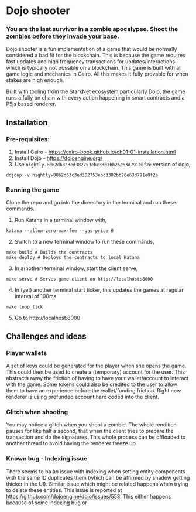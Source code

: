 # Dojo shooter

### You are the last survivor in a zombie apocalypse. Shoot the zombies before they invade your base.

Dojo shooter is a fun implementation of a game that would be normally considered a bad fit for the blockchain.
This is because the game requires fast updates and high frequency transactions for updates/interactions which
is typically not possible on a blockchain. This game is built with all game logic and mechanics in
Cairo. All this makes it fully provable for when stakes are high enough.

Built with tooling from the StarkNet ecosystem particularly Dojo, the game runs a fully on chain with every action happening in smart contracts and a P5js based renderer.

## Installation

### Pre-requisites:

1. Install Cairo - https://cairo-book.github.io/ch01-01-installation.html
2. Install Dojo - https://dojoengine.org/
3. Use `nightly-8062d63c3ed382753ebc3302bb26e63d791e0f2e` version of dojo,
  ```
  dojoup -v nightly-8062d63c3ed382753ebc3302bb26e63d791e0f2e
  ```

### Running the game

Clone the repo and go into the direectory in the terminal and run these commands.

1. Run Katana in a terminal window with,
  ```
  katana --allow-zero-max-fee --gas-price 0
  ```
2. Switch to a new terminal window to run these commands,
  ```
  make build # Builds the contracts
  make deploy # Deploys the contracts to local Katana
  ```
3. In a(nother) terminal window, start the client serve,
  ```
  make serve # Serves game client on http://localhost:8000
  ```
4. In (yet) another terminal start ticker, this updates the games at regular interval of 100ms
  ```
  make loop_tick
  ```
5. Go to http://localhost:8000

## Challenges and ideas

### Player wallets

A set of keys could be generated for the player when she opens the game. This could then be used to create a (temporary) account for the user.
This abstracts away the friction of having to have your wallet/account to interact with the game.
Some tokens could also be credited to the user to allow them to have an experience before the wallet/funding friction.
Right now renderer is using prefunded account hard coded into the client.

### Glitch when shooting

You may notice a glitch when you shoot a zombie.
The whole rendition pauses for like half a second, that when the client tries to prepare the transaction and do the signatures.
This whole process can be offloaded to another thread to avoid having the renderer freeze up.

### Known bug - Indexing issue

There seems to ba an issue with indexing when setting entity components with the same ID duplicates them (which can be affirmed by shadow getting thicker in the UI). Similar issue which might be related happens when trying to delete these entities. This issue is reported at https://github.com/dojoengine/dojo/issues/558.
This either happens because of some indexing bug or 
